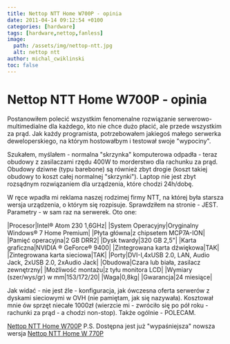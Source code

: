 ```yaml
---
title: Nettop NTT Home W700P - opinia
date: 2011-04-14 09:12:54 +0100
categories: [hardware]
tags: [hardware,nettop,fanless]
image:
  path: /assets/img/nettop-ntt.jpg
  alt: nettop ntt
author: michal_cwiklinski
toc: false
---
```


# Nettop NTT Home W700P - opinia

Postanowiłem polecić wszystkim fenomenalne rozwiązanie serwerowo-multimedialne dla każdego, kto nie chce dużo płacić, ale przede wszystkim za prąd. Jak każdy programista, potrzebowałem jakiegoś małego serwerka deweloperskiego, na którym hostowałbym i testował swoje "wypociny".

Szukałem, myślałem - normalna "skrzynka" komputerowa odpadła - teraz obudowy z zasilaczami rzędu 400W to morderstwo dla rachunku za prąd. Obudowy dziwne (typu barebone) są również zbyt drogie (koszt takiej obudowy to koszt całej normalnej "skrzynki"). Laptop nie jest zbyt rozsądnym rozwiązaniem dla urządzenia, które chodzi 24h/dobę.

W ręce wpadła mi reklama naszej rodzimej firmy NTT, na której była starsza wersja urządzenia, o którym się rozpisuje. Sprawdziłem na stronie - JEST. Parametry - w sam raz na serwerek. Oto one:

|Procesor|Intel® Atom 230 1,6GHz|
|System Operacyjny|Oryginalny Windows® 7 Home Premium|
|Płyta główna|z chipsetem MCP7A-ION|
|Pamięć operacyjna|2 GB DRR2|
|Dysk twardy|320 GB 2,5"|
|Karta graficzna|NVIDIA ® GeForce® 9400|
|Zintegrowana karta dźwiękowa|TAK|
|Zintegrowana karta sieciowa|TAK|
|Porty|DVI-I,4xUSB 2.0, LAN, Audio Jack, 2xUSB 2.0, 2xAudio Jack|
|Obudowa|Czara lub biała, zasilacz zewnętrzny|
|Możliwość montażu|z tyłu monitora LCD|
|Wymiary (szer/wys/gr) w mm|153/172/20|
|Waga|0,8kg|
|Gwarancja|24 miesiące|

Jak widać - nie jest źle - konfiguracja, jak ówczesna oferta serwerów z dyskami sieciowymi w OVH (nie pamiętam, jak się nazywała). Kosztował mnie ów sprzęt niecałe 1000zł (wierzcie mi - zwróciło się po pół roku - rachunki za prąd - a chodzi non-stop). Także ogólnie - POLECAM.

[Nettop NTT Home W700P](http://www.ntt.pl/index.php?c=1344&l=pl)
P.S. Dostępna jest już "wypaśniejsza" nowsza wersja [Nettop NTT Home W 770P](http://www.ntt.pl/index.php?c=1442&l=pl)